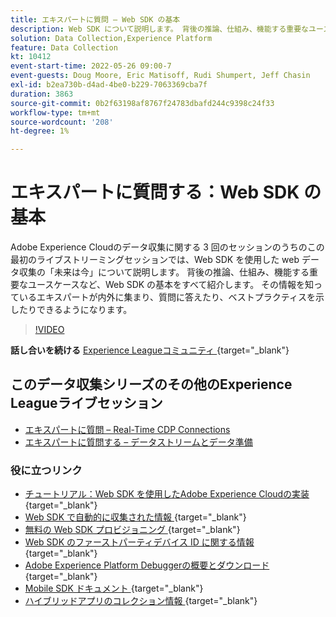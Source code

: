 ```yaml
---
title: エキスパートに質問 – Web SDK の基本
description: Web SDK について説明します。 背後の推論、仕組み、機能する重要なユースケースなど、Web SDK の基本をすべて紹介します。
solution: Data Collection,Experience Platform
feature: Data Collection
kt: 10412
event-start-time: 2022-05-26 09:00-7
event-guests: Doug Moore, Eric Matisoff, Rudi Shumpert, Jeff Chasin
exl-id: b2ea730b-d4ad-4be0-b229-7063369cba7f
duration: 3863
source-git-commit: 0b2f63198af8767f24783dbafd244c9398c24f33
workflow-type: tm+mt
source-wordcount: '208'
ht-degree: 1%

---
```


# エキスパートに質問する：Web SDK の基本

Adobe Experience Cloudのデータ収集に関する 3 回のセッションのうちのこの最初のライブストリーミングセッションでは、Web SDK を使用した web データ収集の「未来は今」について説明します。 背後の推論、仕組み、機能する重要なユースケースなど、Web SDK の基本をすべて紹介します。 その情報を知っているエキスパートが内外に集まり、質問に答えたり、ベストプラクティスを示したりできるようになります。

>[!VIDEO](https://video.tv.adobe.com/v/343335/?quality=12&learn=on)

**話し合いを続ける** [Experience Leagueコミュニティ ](https://experienceleaguecommunities.adobe.com/t5/adobe-experience-platform-launch/experience-league-live-post-session-discussion-the-basics-of-web/m-p/454159#M283){target="_blank"}

## このデータ収集シリーズのその他のExperience Leagueライブセッション

* [エキスパートに質問 – Real-Time CDP Connections](exl-live-episode-06-23-22.md)
* [エキスパートに質問する – データストリームとデータ準備](exl-live-episode-07-21-22.md)

### 役に立つリンク

* [ チュートリアル：Web SDK を使用したAdobe Experience Cloudの実装 ](https://experienceleague.adobe.com/docs/platform-learn/implement-web-sdk/overview.html?lang=ja){target="_blank"}
* [Web SDK で自動的に収集された情報 ](https://experienceleague.adobe.com/docs/experience-platform/edge/data-collection/automatic-information.html?lang=en){target="_blank"}
* [ 無料の Web SDK プロビジョニング ](https://adobe.ly/websdkaccess){target="_blank"}
* [Web SDK のファーストパーティデバイス ID に関する情報 ](https://experienceleague.adobe.com/docs/experience-platform/edge/identity/first-party-device-ids.html){target="_blank"}
* [Adobe Experience Platform Debuggerの概要とダウンロード ](https://experienceleague.adobe.com/docs/platform-learn/data-collection/debugger/overview.html?lang=en){target="_blank"}
* [Mobile SDK ドキュメント ](https://developer.adobe.com/client-sdks/documentation/){target="_blank"}
* [ ハイブリッドアプリのコレクション情報 ](https://experienceleague.adobe.com/docs/mobile-services/ios/sdk-reference-ios/hybrid-app.html){target="_blank"}

